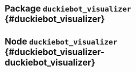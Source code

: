 # Package `duckiebot_visualizer` {#duckiebot_visualizer}

<move-here src='#duckiebot_visualizer-autogenerated'/>


# Node `duckiebot_visualizer` {#duckiebot_visualizer-duckiebot_visualizer}

<move-here src='#duckiebot_visualizer-duckiebot_visualizer-autogenerated'/>
